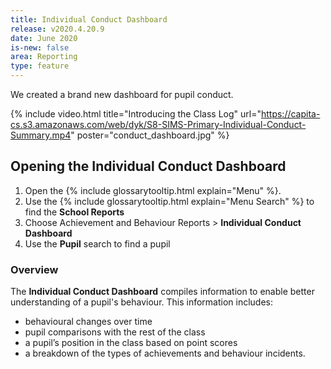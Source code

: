```yaml
---
title: Individual Conduct Dashboard
release: v2020.4.20.9
date: June 2020
is-new: false
area: Reporting
type: feature
---
```


We created a brand new dashboard for pupil conduct.

{% include video.html title="Introducing the Class Log" url="https://capita-cs.s3.amazonaws.com/web/dyk/S8-SIMS-Primary-Individual-Conduct-Summary.mp4" poster="conduct_dashboard.jpg" %}

## Opening the Individual Conduct Dashboard

1. Open the {% include glossarytooltip.html explain="Menu" %}.
2. Use the {% include glossarytooltip.html explain="Menu Search" %} to find the **School Reports**
3. Choose Achievement and Behaviour Reports >  **Individual Conduct Dashboard**
4. Use the **Pupil** search to find a pupil

### Overview

The **Individual Conduct Dashboard** compiles information to enable better understanding of a pupil's behaviour.
This information includes:

* behavioural changes over time
* pupil comparisons with the rest of the class
* a pupil’s position in the class based on point scores
* a breakdown of the types of achievements and behaviour incidents.
